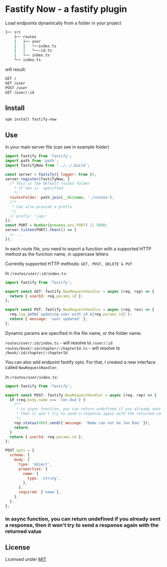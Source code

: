 # Fastify Now - a fastify plugin

Load endpoints dynamically from a folder in your project

```sh
├── src
    ├── routes
    |   ├── user
    |   |   └──index.ts
    |   |   └──:id.ts
    |   └── index.ts
    └── index.ts
```

will result:

```sh
GET /
GET /user
POST /user
GET /user/:id
```

## Install

```sh
npm install fastify-now
```

## Use

In your main server file (can see in example folder)

```javascript
import fastify from 'fastify';
import path from 'path';
import fastifyNow from '../../.build';

const server = fastify({ logger: true });
server.register(fastifyNow, {
  /* This is the default routes folder
    * if non is  specified
    */
  routesFolder: path.join(__dirname, './routes'),
  /**
   * Can also provide a prefix
   */
  // prefix: '/api'
});
const PORT = Number(process.env.PORT) || 5000;
server.listen(PORT).then(() => {
  // ...
});
```

In each route file, you need to export a function with a supported HTTP method as the function name, in uppercase letters

Currently supported HTTP methods: `GET, POST, DELETE & PUT`

In `/routes/user/:id/index.ts`:

```javascript
import fastify from 'fastify';

export const GET: fastify.NowRequestHandler = async (req, rep) => {
  return { userId: req.params.id };
};

export const PUT: fastify.NowRequestHandler = async (req, res) => {
  req.log.info(`updating user with id ${req.params.id}`);
  return { message: 'user updated' };
};
```

Dynamic params are specified in the file name, or the folder name.

`routes/user/:id/index.ts` - will resolve to `/user/:id`
`routes/book/:id/chapter/:chapterId.ts` - will resolve to `/book/:id/chapter/:chapterId`

You can also add endpoint fastify opts.
For that, I created a new interface called `NowRequestHandler`.

in `/routes/user/index.ts`:

```javascript
import fastify from 'fastify';

export const POST: fastify.NowRequestHandler = async (req, rep) => {
  if (req.body.name === 'Jon Doe') {
    /**
     * in async function, you can return undefined if you already sent a response
     * then it won't try to send a response again with the returned value;
     */
    rep.status(400).send({ message: 'Name can not be Jon Doe' });
    return;
  }
  return { userId: req.params.id };
};

POST.opts = {
  schema: {
    body: {
      type: 'object',
      properties: {
        name: {
          type: 'string',
        },
      },
      required: ['name'],
    },
  },
};
```

### in async function, you can return undefined if you already sent a response, then it won't try to send a response again with the returned value

## License

Licensed under [MIT](./LICENSE)
